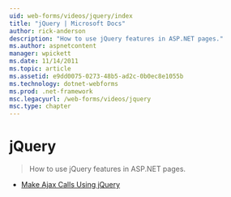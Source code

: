```yaml
---
uid: web-forms/videos/jquery/index
title: "jQuery | Microsoft Docs"
author: rick-anderson
description: "How to use jQuery features in ASP.NET pages."
ms.author: aspnetcontent
manager: wpickett
ms.date: 11/14/2011
ms.topic: article
ms.assetid: e9dd0075-0273-48b5-ad2c-0b0ec8e1055b
ms.technology: dotnet-webforms
ms.prod: .net-framework
msc.legacyurl: /web-forms/videos/jquery
msc.type: chapter
---
```

jQuery
====================
> How to use jQuery features in ASP.NET pages.


- [Make Ajax Calls Using jQuery](how-do-i-make-ajax-calls-using-jquery.md)